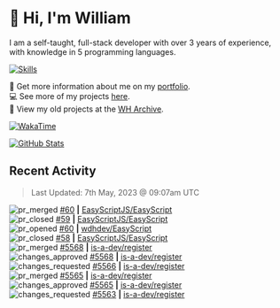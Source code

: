 # 👋 Hi, I'm William
I am a self-taught, full-stack developer with over 3 years of experience, with knowledge in 5 programming languages.

[![Skills](https://skillicons.dev/icons?i=css,cloudflare,discord,bots,docker,express,firebase,git,github,githubactions,html,js,linux,md,mongodb,netlify,nodejs,py,replit,tailwind,ts,vercel,vscode,wordpress,workers)](https://wdh.gg/dev)

🧑 Get more information about me on my [portfolio](https://wdh.gg/dev).
<br>
💻 See more of my projects [here](https://wdh.gg/github-org).
<br>
📁 View my old projects at the [WH Archive](https://wdh.gg/archive).

[![WakaTime](https://wakatime.com/badge/user/817e29c1-e1ac-4adc-936b-37bfa447c165.svg?style=for-the-badge)](https://wdh.gg/wakatime)

[![GitHub Stats](https://github-readme-stats.vercel.app/api?username=williamdavidharrison&theme=algolia&show_icons=true&border_radius=8&count_private=true&include_all_commits=true)](https://wdh.gg/github)

## Recent Activity
<!--RECENT_ACTIVITY:last_update-->
> Last Updated: 7th May, 2023 @ 09:07am UTC
<!--RECENT_ACTIVITY:last_update_end-->

<!--RECENT_ACTIVITY:start-->
![pr_merged](https://cdn.jsdelivr.net/gh/Readme-Workflows/Readme-Icons@main/icons/octicons/PullRequestMerged.svg) [#60](https://github.com/EasyScriptJS/EasyScript/pull/60) **|** [EasyScriptJS/EasyScript](https://github.com/EasyScriptJS/EasyScript)<br>
![pr_closed](https://cdn.jsdelivr.net/gh/Readme-Workflows/Readme-Icons@main/icons/octicons/PullRequestClosed.svg) [#59](https://github.com/EasyScriptJS/EasyScript/pull/59) **|** [EasyScriptJS/EasyScript](https://github.com/EasyScriptJS/EasyScript)<br>
![pr_opened](https://cdn.jsdelivr.net/gh/Readme-Workflows/Readme-Icons@main/icons/octicons/PullRequestOpened.svg) [#60](https://github.com/wdhdev/EasyScript/pull/60) **|** [wdhdev/EasyScript](https://github.com/wdhdev/EasyScript)<br>
![pr_closed](https://cdn.jsdelivr.net/gh/Readme-Workflows/Readme-Icons@main/icons/octicons/PullRequestClosed.svg) [#58](https://github.com/EasyScriptJS/EasyScript/pull/58) **|** [EasyScriptJS/EasyScript](https://github.com/EasyScriptJS/EasyScript)<br>
![pr_merged](https://cdn.jsdelivr.net/gh/Readme-Workflows/Readme-Icons@main/icons/octicons/PullRequestMerged.svg) [#5568](https://github.com/is-a-dev/register/pull/5568) **|** [is-a-dev/register](https://github.com/is-a-dev/register)<br>
![changes_approved](https://cdn.jsdelivr.net/gh/Readme-Workflows/Readme-Icons@main/icons/octicons/ApprovedChanges.svg) [#5568](https://github.com/is-a-dev/register/pull/5568#pullrequestreview-1415856614) **|** [is-a-dev/register](https://github.com/is-a-dev/register)<br>
![changes_requested](https://cdn.jsdelivr.net/gh/Readme-Workflows/Readme-Icons@main/icons/octicons/RequestedChanges.svg) [#5566](https://github.com/is-a-dev/register/pull/5566#pullrequestreview-1415856504) **|** [is-a-dev/register](https://github.com/is-a-dev/register)<br>
![pr_merged](https://cdn.jsdelivr.net/gh/Readme-Workflows/Readme-Icons@main/icons/octicons/PullRequestMerged.svg) [#5565](https://github.com/is-a-dev/register/pull/5565) **|** [is-a-dev/register](https://github.com/is-a-dev/register)<br>
![changes_approved](https://cdn.jsdelivr.net/gh/Readme-Workflows/Readme-Icons@main/icons/octicons/ApprovedChanges.svg) [#5565](https://github.com/is-a-dev/register/pull/5565#pullrequestreview-1415855801) **|** [is-a-dev/register](https://github.com/is-a-dev/register)<br>
![changes_requested](https://cdn.jsdelivr.net/gh/Readme-Workflows/Readme-Icons@main/icons/octicons/RequestedChanges.svg) [#5563](https://github.com/is-a-dev/register/pull/5563#pullrequestreview-1415855740) **|** [is-a-dev/register](https://github.com/is-a-dev/register)<br>
<!--RECENT_ACTIVITY:end-->
